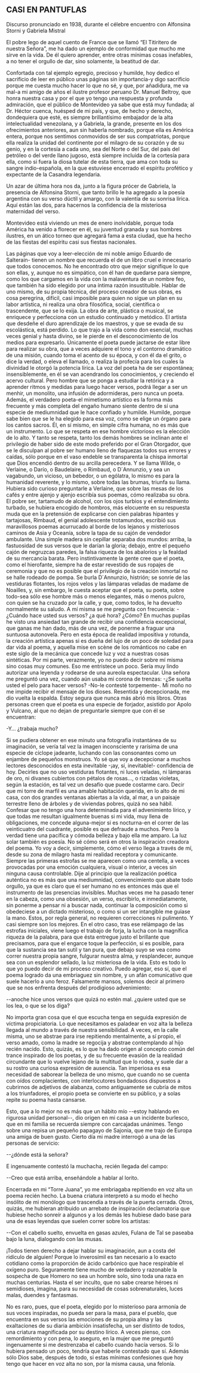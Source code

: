 ## CASI EN PANTUFLAS
Discurso pronunciado en 1938, durante el célebre encuentro con Alfonsina Storni y
Gabriela Mistral 

El pobre lego de aquel cuento de France que se llamó “El Titiritero de nuestra Señora”,
me ha dado un ejemplo de conformidad que mucho me sirve en la vida. De él quiero
aprender, entre otras mínimas cosas inefables, a no tener el orgullo de dar, sino
solamente, la beatitud de dar.

Confortada con tal ejemplo egregio, precioso y humilde, hoy dedico el sacrificio de leer
en público unas páginas sin importancia-y digo sacrificio porque me cuesta mucho
hacer lo que no sé, y que, por añadidura, me va mal-a mi amigo de años el ilustre
profesor peruano Dr. Manuel Beltroy, que honra nuestra casa y por el que yo tengo una
respuesta y profunda admiración, que el público de Montevideo ya sabe que está muy
fundada; al Dr. Héctor cuenca, huésped de mi país, y que, de hecho y derecho,
dondequiera que esté, es siempre brillantísimo embajador de la alta intelectualidad
venezolana, y a Gabriela, la grande, presente en los dos ofrecimientos anteriores, aun
sin haberla nombrado, porque ella es América entera, porque nos sentimos conmovidos
de ser sus compatriotas, porque ella realiza la unidad del continente por el milagro de su corazón y de su genio, y en la cortesía a cada uno, sea del Norte o del Sur, del país del petróleo o del verde llano jugoso, está siempre incluida de la cortesía para ella, como si fuera la diosa tutelar de esta tierra, que ama con toda su sangre indio-española, en la que estuviese encerrado el espíritu profético y expectante de la Casandra legendaria.

Un azar de última hora nos da, junto a la figura prócer de Gabriela, la presencia de
Alfonsina Storni, que tanto brillo le ha agregado a la poesía argentina con su verso
dúctil y amargo, con la valentía de su sonrisa lírica. Aquí están las dos, para hacernos la confidencia de la misteriosa maternidad del verso. 

Montevideo está viviendo un mes de enero inolvidable, porque toda América ha venido
a florecer en él, su juventud granada y sus hombres ilustres, en un ático torneo que
agregará fama a esta ciudad, que ha hecho de las fiestas del espíritu casi sus fiestas
nacionales.

Las páginas que voy a leer-elección de mi noble amigo Eduardo de Salterain- tienen un
nombre que recuerda el de un libro cruel e innecesario que todos conocemos. No he
encontrado otro que mejor signifique lo que son ellas, y, aunque no es simpático, con él
han de quedarse para siempre, como los que cargamos en la vida con la malaventura de
un nombre feo, que también ha sido elegido por una íntima razón insustituible.
Hablar de uno mismo, de su propia técnica, del proceso creador de sus obras, es cosa
peregrina, difícil, casi imposible para quien no sigue un plan en su labor artística, ni
realiza una obra filosófica, social, científica o trascendente, que se lo exija. La obra de arte, plástica o musical, se enriquece y perfecciona con un estudio continuado y
metódico. El artista que desdeñe el duro aprendizaje de los maestros, y que se evada de
su escolástica, está perdido. Lo que trajo a la vida como don esencial, muchas veces 
genial y hasta divino, se le pierde en el desconocimiento de los medios para expresarlo.
Únicamente el poeta puede jactarse de estar libre para realizar su obra, que a veces
adquiere el tono y el contorno dramático de una misión, cuando toma el acento de su
época, y con él da el grito, o dice la verdad, o eleva el llamado, o realiza la profecía para los cuales la divinidad le otorgó la potencia lírica. La voz del poeta ha de ser espontánea; insensiblemente, en él se van acendrando los conocimientos, y creciendo el acervo cultural. Pero hombre que se ponga a estudiar la retórica y a aprender ritmos y medidas para luego hacer versos, podrá llegar a ser un menhir, un monolito, una infusión de adormideras, pero nunca un poeta. Además, el verdadero poeta-el mimetismo artístico es la forma más frecuente y más completa del engaño humano siente
dentro de sí una especie de mediumnidad que le hace confiado y humilde. Humilde, porque sabe bien que se le ha elegido para esa voz, como se elige un órgano para los cantos sacros. Él, en sí mismo, en simple cifra humana, no es más que un instrumento. Lo que se respeta en ese hombre victorioso es la elección de lo alto. Y tanto se respeta, tanto los demás hombres se inclinan ante el privilegio de haber sido de este modo preferido por el Gran Otorgador, que se le disculpan al pobre ser humano lleno de flaquezas todos sus errores y caídas, sólo porque en el vaso endeble se transparenta la chispa inmortal que Dios encendió dentro de su arcilla perecedera. Y se llama Wilde, o Verlaine, o Darío, o Baudelaire, o Rimbaud, o D´Annunzio, y sea un vagabundo, un vicioso, un bebedor, o un ególatra, lo mismo es para la humanidad reverente, y lo mismo, sobre todas las brumas, triunfa su llama. Hubiera sido curioso preguntarle a Verlaine, que sobre las mesas de los cafés y entre ajenjo y ajenjo escribía
sus poemas, cómo realizaba su obra. El pobre ser, tartamudo de alcohol, con los ojos
turbios y el entendimiento turbado, se hubiera encogido de hombros, más elocuente en
su respuesta muda que en la pretensión de explicarse con cien palabras hipantes y
tartajosas, Rimbaud, el genial adolescente trotamundos, escribió sus maravillosos
poemas acurrucado al borde de los lejanos y misteriosos caminos de Asia y Oceanía,
sobre la tapa de su cajón de vendedor ambulante. Una simple madera sin cepillar
separaba dos mundos: arriba, la fastuosidad de sus versos que le darían la gloria; debajo, entre el pequeño cajón de negruzcas paredes, la falsa riqueza de los abalorios y la fealdad de su mercancía barata. Pero instintivamente la gente cree que el poeta, como el hierofante, siempre ha de estar revestido de sus ropajes de ceremonia y que no es posible que el privilegio de la creación inmortal no se halle rodeado de pompa. Se burla D´Annunzio, histrión; se sonríe de las vestiduras flotantes, los rojos velos y las
lámparas veladas de madame de Noailles, y, sin embargo, le cuesta aceptar que el poeta, su
poeta, sobre todo-sea sólo ese hombre más o menos elegantes, más o menos pulcro,
con quien se ha cruzado por la calle, y que, como todos, le ha devuelto normalmente su
saludo.
A mí misma se me pregunta con frecuencia: -¿Cuándo hace usted sus versos? ¿a qué
hora? ¿Cómo?
En muchas pupilas he visto una ansiedad tan grande de recibir una confidencia
excepcional, que ganas me han dado, más de una vez, de ponerme a fraguar una
suntuosa autonovela. Pero en esta época de realidad impositiva y rotunda, la creación
artística apenas si es dueña del lujo de un poco de soledad para dar vida al poema, y 
aquella mise en scène de los románticos no cabe en este siglo de la mecánica que
concede luz y voz a nuestras cosas sintéticas. Por mi parte, verazmente, yo no puedo
decir sobre mí misma sino cosas muy comunes. Eso me entristece un poco. Sería muy
lindo autorizar una leyenda y rodearse de una aureola espectacular. Una señora me
preguntó una vez, cuando aún usaba mi corona de trenzas:
-¿Se suelta usted el pelo para hacer versos?
-No-le contesté torpemente-. Mi moño no me impide recibir el mensaje de los dioses.
Resentida y decepcionada, me dio vuelta la espalda. Estoy segura que nunca más abrió
mis libros. Otras personas creen que el poeta es una especie de forjador, asistido por Apolo y Vulcano, al que no dejan de preguntarle siempre que con él se encuentran:

-Y… ¿trabaja mucho?

Si se pudiera obtener en ese minuto una fotografía instantánea de su imaginación, se
vería tal vez la imagen inconsciente y rarísima de una especie de cíclope jadeante,
luchando con las consonantes como un enjambre de pequeños monstruos. Yo sé que
voy a decepcionar a muchos lectores desconocidos en esta inevitable -¡ay, sí, inevitable!- confidencia de hoy. Decirles que no uso vestiduras flotantes, ni luces veladas, ni lámparas de oro, ni divanes cubiertos con pétalos de rosas…, o rizadas violetas, según la estación, es tal vez un desafío que puede costarme caro. Decir que mi torre de marfil es una amable habitación querida, en lo alto de mi casa, con dos grandes ventanas abiertas a la vida, al mar, a un paisaje terrestre lleno de árboles y de viviendas pobres, quizá no sea hábil. Confesar que no tengo una hora determinada para el advenimiento lírico, y que todas me resultan igualmente buenas si mi vida, muy llena de obligaciones, me concede alguna-mejor si es nocturna-en el correr de las veinticuatro del cuadrante, posible es que defraude a muchos. Pero la verdad tiene una pacífica y cómoda belleza y bajo ella me amparo. La luz solar también es poesía.
No sé cómo será en otros la inspiración creadora del poema. Yo voy a decir, simplemente, cómo el verso llega a través de mí, desde su zona de milagro hasta mi
realidad receptora y comunicante. Siempre las primeras estrofas se me aparecen como
una centella, a veces provocadas por una emoción cualquiera, visual o interior, a veces
sin ninguna causa controlable. Dije al principio que la realización poética auténtica no
es más que una mediumnidad, convencimiento que abate todo orgullo, ya que es claro
que el ser humano no es entonces más que el instrumento de las presencias invisibles.
Muchas veces me ha pasado tener en la cabeza, como una obsesión, un verso, escribirlo,
e inmediatamente, sin ponerme a pensar ni a buscar nada, continuar la composición
como si obedeciese a un dictado misterioso, o como si un ser intangible me guiase la
mano. Estos, por regla general, no requieren correcciones ni pulimento. Y casi siempre
son los mejores. En el otro caso, tras ese relámpago de las estrofas iniciales, viene luego el trabajo de forja, la lucha con la magnífica riqueza de la palabra, para que ésta entregue justo el brillante que precisamos, para que el engarce toque la perfección, si es posible, para que la sustancia sea tan sutil y tan pura, que debajo suyo se vea como correr nuestra propia sangre, fulgurar nuestra alma, y resplandecer, aunque sea con un esplendor sellado, la luz misteriosa de la vida. Esto es todo lo que yo puedo decir de mi proceso creativo. Puedo agregar, eso sí, que el poema logrado da una embriaguez sin nombre, y un afán comunicativo que suele hacerlo a uno feroz. Falsamente mansos, solemos decir al primero que se nos enfrenta después del prodigioso advenimiento: 

--anoche hice unos versos que quizá no estén mal. ¿quiere usted que se los lea, o que se
los diga? 

No importa gran cosa que el que escucha tenga en seguida expresión de víctima
propiciatoria. Lo que necesitamos es paladear en voz alta la belleza llegada al mundo a
través de nuestra sensibilidad. A veces, en la calle misma, uno se abstrae para irse
repitiendo mentalmente, a sí propio, el verso amado, como la madre se regocija y
abstrae contemplando al hijo recién nacido. Esto, quizás, es lo que ha dado origen al
concepto común del trance inspirado de los poetas, y de su frecuente evasión de la
realidad circundante que lo vuelve lejano de la multitud que lo rodea, y suele dar a su
rostro una curiosa expresión de ausencia. Tan imperiosa es esa necesidad de saborear la
belleza de uno mismo, que cuando no se cuenta con oídos complacientes, con
interlocutores bondadosos dispuestos a cubrirnos de adjetivos de alabanza, como
antiguamente se cubría de mitos a los triunfadores, el propio poeta se convierte en su
público, y a solas repite su poema hasta cansarse.

Esto, que a lo mejor no es más que un hábito mío --estoy hablando en rigurosa unidad
personal--, dio origen en mi casa a un incidente burlesco, que en mi familia se recuerda
siempre con carcajadas unánimes. Tengo sobre una repisa un pequeño papagayo de
Sajonia, que me trajo de Europa una amiga de buen gusto. Cierto día mi madre
interrogó a una de las personas de servicio: 

--¿dónde está la señora?

E ingenuamente contestó la muchacha, recién llegada del campo:

--Creo que está arriba, enseñándole a hablar al lorito.

Encerrada en mi “Torre Juana”, yo me embriagaba repitiendo en voz alta un poema
recién hecho. La buena criatura interpretó a su modo el hecho insólito de mi monólogo
que trascendía a través de la puerta cerrada.
Otros, quizás, me hubieran atribuido un arrebato de inspiración declamatoria que
hubiese hecho sonreír a algunos y a los demás les hubiese dado base para una de esas
leyendas que suelen correr sobre los artistas:

--Con el cabello suelto, envuelta en gasas azules, Fulana de Tal se paseaba bajo la luna, dialogando con las musas.  

¡Todos tienen derecho a dejar hablar su imaginación, aun a costa del ridículo de
alguien! Porque lo inverosímil es tan necesario a lo exacto cotidiano como la proporción
de ácido carbónico que hace respirable el oxígeno puro. Seguramente tiene mucho de
verdadero y razonable la sospecha de que Homero no sea un hombre solo, sino toda una
raza en muchas centurias. Hasta el ser inculto, que no sabe crearse héroes ni semidioses, imagina, para su necesidad de cosas sobrenaturales, luces malas, duendes y fantasmas. 

No es raro, pues, que el poeta, elegido por lo misterioso para armonía de sus voces
inspiradas, no pueda ser para la masa, para el pueblo, que encuentra en sus versos las
emociones de su propia alma y las exaltaciones de su diaria ambición insatisfecha, un
ser distinto de todos, una criatura magnificada por su destino lírico.
A veces pienso, con remordimiento y con pena, lo aseguro, en la mujer que me
preguntó ingenuamente si me destrenzaba el cabello cuando hacía versos. Si lo hubiera
pensado un poco, tendría que haberle contestado que sí. Además sólo Dios sabe,
después de todo, si estas mínimas confesiones que hoy tengo que hacer en voz alta no
son, por la misma causa, una felonía.